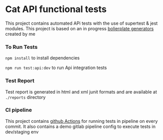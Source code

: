 # Cat API functional tests 

This project contains automated APi tests with the use of supertest & jest modules.
This project is based on an in progress [bolierplate generators](https://www.npmjs.com/package/@zen-qa/generator-api-tests) created by me 

### To Run Tests
`npm install` to install dependencies

`npm run test:api:dev` to run Api integration tests

### Test Report
Test report is generated in html and xml junit formats and are available at `./reports` directory

### CI pipeline
This project contains [github Actions](https://github.com/dineshk-qa/cat.api.tests/actions) for running tests in pipeline on every commit.
It also contains a demo gitlab pipeline config to execute tests in dev/staging env
